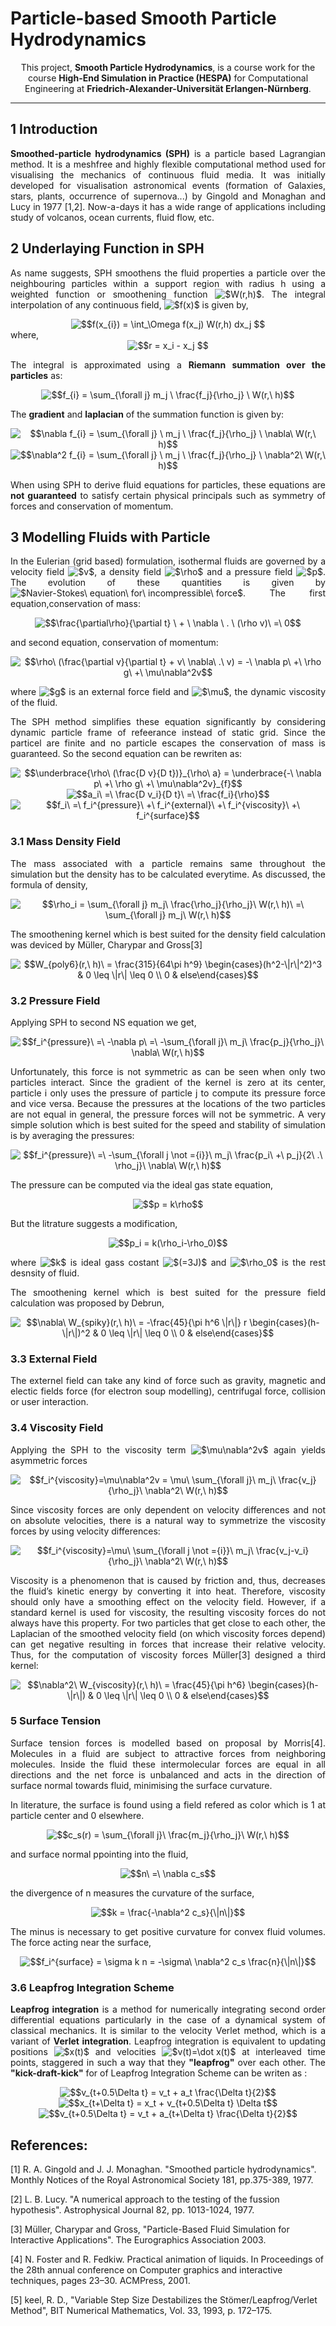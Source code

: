 <div>
<p align="center" >
<h1>Particle-based Smooth Particle Hydrodynamics</h1>
</p>

<p align="center" > 
This project, <b>Smooth Particle Hydrodynamics</b>, is a course work for the course <b>High-End Simulation in Practice (HESPA)</b> for Computational Engineering at <b>Friedrich-Alexander-Universität Erlangen-Nürnberg</b>.
</p>
<hr color=black>
</div>

<div>
<h2> 1 Introduction</h2>
<p align="justify">
<b>Smoothed-particle hydrodynamics (SPH)</b> is a particle based Lagrangian method. It is a meshfree and highly flexible computational method used for visualising the mechanics of continuous fluid media. It was initially developed for visualisation astronomical events (formation of Galaxies, stars, plants, occurrence of supernova...) by Gingold and Monaghan and Lucy in 1977 [1,2]. Now-a-days it has a wide range of applications including study of volcanos, ocean currents, fluid flow, etc.
</p>
</div>

<div>
<h2>2 Underlaying Function in SPH</h2>

<p align="justify">
As name suggests, SPH smoothens the fluid properties a particle over the neighbouring particles within a support region with radius h using a weighted function or smoothening function 
<img src="https://render.githubusercontent.com/render/math?math=$W(r,h)$" alt="$W(r,h)$">.
The integral interpolation of any continuous field, <img src="https://render.githubusercontent.com/render/math?math=$f(x)$" alt="$f(x)$"> is given by,
</p>
<div align="center">
<img src="https://render.githubusercontent.com/render/math?math=$\large f(x_{i}) = \int_\Omega f(x_j) W(r,h) dx_j$" alt="$$f(x_{i}) = \int_\Omega f(x_j) W(r,h) dx_j  $$"> 
</div>
where,
<div align="center">
<img src="https://render.githubusercontent.com/render/math?math=$\large r = x_i - x_j$" alt="$$r = x_i - x_j $$"> 
</div> 
<p align="justify">
The integral is approximated using a <b>Riemann summation over the particles</b> as: 
</p>
<div align="center"><img src="https://render.githubusercontent.com/render/math?math=$\large f_{i} = \sum_{\forall j} m_j \  \frac{f_j}{\rho_j} \  W(r,\ h)$" alt="$$f_{i} = \sum_{\forall j} m_j \  \frac{f_j}{\rho_j} \  W(r,\ h)$$"> </div> 
<p align="justify">
The <b>gradient</b> and <b>laplacian</b> of the summation function is given by:
</p> 
<div align="center"><img src="https://render.githubusercontent.com/render/math?math=$\large \nabla f_{i} = \sum_{\forall j} \ m_j \ \frac{f_j}{\rho_j} \ \nabla\ W(r,\ h)$" alt="$$\nabla f_{i} = \sum_{\forall j} \ m_j \ \frac{f_j}{\rho_j} \ \nabla\ W(r,\ h)$$"> </div>
 
<div align="center">
<img src="https://render.githubusercontent.com/render/math?math=$\large \nabla^2 f_{i} = \sum_{\forall j} \ m_j \ \frac{f_j}{\rho_j} \ \nabla^2\ W(r,\ h)$" alt="$$\nabla^2 f_{i} = \sum_{\forall j} \ m_j \ \frac{f_j}{\rho_j} \ \nabla^2\ W(r,\ h)$$"> </div>
 
<p align="justify">When using SPH to derive fluid equations for particles, these equations are <b>not guaranteed</b> to satisfy certain physical principals such as symmetry of forces and conservation of momentum.</p></div>

<div> <h2> 3 Modelling Fluids with Particle</h2>

<p align="justify"> In the Eulerian (grid based) formulation, isothermal fluids are governed by a velocity field <img src="https://render.githubusercontent.com/render/math?math=$v$" alt="$v$">, a density field <img src="https://render.githubusercontent.com/render/math?math=$\rho$" alt="$\rho$"> and a pressure field <img src="https://render.githubusercontent.com/render/math?math=$p$" alt="$p$">. The evolution of these quantities is given by <img src="https://render.githubusercontent.com/render/math?math=$Navier-Stokes\ equation\ for\ incompressible\ force$" alt="$Navier-Stokes\ equation\ for\ incompressible\ force$">. The first equation,conservation of mass:
</p>
<div align="center"><img src="https://render.githubusercontent.com/render/math?math=$\large \frac{\partial\rho}{\partial t} \ %2b \ \nabla \ . \ (\rho v)\ =\ 0$" alt="$$\frac{\partial\rho}{\partial t} \ + \ \nabla \ . \ (\rho v)\ =\ 0$$"> </div>

<p align="justify">and second equation, conservation of momentum: </p>
<div align="center"><img src="https://render.githubusercontent.com/render/math?math=$\large \rho\ (\frac{\partial\v}{\partial\t}\%2b\v\nabla.v)=-\nabla\p%2b\ \rho\g\%2b\mu\ \nabla^2v$" alt="$$\rho\ (\frac{\partial v}{\partial t} + v\ \nabla\ .\ v) = -\ \nabla p\ +\ \rho g\ +\ \mu\nabla^2v$$"> </div>

<p align="justify">
where <img src="https://render.githubusercontent.com/render/math?math=$g$" alt="$g$"> is an external force field and <img src="https://render.githubusercontent.com/render/math?math=$\mu$" alt="$\mu$">, the dynamic viscosity of the fluid.
</p> 

<p align="justify">The SPH method simplifies these equation significantly by considering dynamic particle frame of refeerance instead of static grid. Since the particel are finite and no particle escapes the conservation of mass is guaranteed. So the second equation can be rewriten as:</p>
<div align="center"><img src="https://render.githubusercontent.com/render/math?math=$\large \rho\ (\frac{D v}{D t}) = -\ \nabla p\ %2b\ \rho g\ %2b\ \mu\nabla^2v$" alt="$$\underbrace{\rho\ (\frac{D v}{D t})}_{\rho\ a} = \underbrace{-\ \nabla p\ +\ \rho g\ +\ \mu\nabla^2v}_{f}$$"> </div>
<div align="center"><img src="https://render.githubusercontent.com/render/math?math=$\large a_i\ =\ \frac{D v_i}{D t}\ =\ \frac{f_i}{\rho}$" alt="$$a_i\ =\ \frac{D v_i}{D t}\ =\ \frac{f_i}{\rho}$$"> </div>

<div align="center">
<img src="https://render.githubusercontent.com/render/math?math=$\large f_i\ =\ f_i^{pressure}\ %2b\ f_i^{external}\ %2b\ f_i^{viscosity}\ %2b\ f_i^{surface}$" alt="$$f_i\ =\ f_i^{pressure}\ +\ f_i^{external}\ +\ f_i^{viscosity}\ +\ f_i^{surface}$$"> </div>


<div> <h3> 3.1 Mass Density Field </h3>

<p align="justify">The mass associated with a particle remains same throughout the simulation but the density has to be calculated everytime. As discussed, the formula of density, </p>
<div align="center"><img src="https://render.githubusercontent.com/render/math?math=$\large \rho_i = \sum_{\forall j} m_j\ \frac{\rho_j}{\rho_j}\ W(r,\ h)\ =\ \sum_{\forall j} m_j\ W(r,\ h)$" alt="$$\rho_i = \sum_{\forall j} m_j\ \frac{\rho_j}{\rho_j}\ W(r,\ h)\ =\ \sum_{\forall j} m_j\ W(r,\ h)$$"> </div>

<p align="justify">The smoothening kernel which is best suited for the density field calculation was deviced by Müller, Charypar and Gross[3] </p>
<div align="center"><img src="https://render.githubusercontent.com/render/math?math=$\large W_{poly6}(r,\ h)\ = \frac{315}{64\pi h^9} \begin{cases}(h^2-\|r\|^2)^3 %26 0 \leq \|r\| \leq 0 \\ 0 %26 else \end{cases}$" alt="$$W_{poly6}(r,\ h)\ = \frac{315}{64\pi h^9} \begin{cases}(h^2-\|r\|^2)^3 & 0 \leq \|r\| \leq 0 \\ 0 & else\end{cases}$$"> </div>
</div>

<div><h3> 3.2 Pressure Field</h3>

<p align="justify">Applying SPH to second NS equation we get, </p>
<div align="center"><img src="https://render.githubusercontent.com/render/math?math=$\large f_i^{pressure}\ =\ -\nabla p\ =\ -\sum_{\forall j}\ m_j\ \frac{p_j}{\rho_j}\ \nabla\ W(r,\ h)$" alt="$$f_i^{pressure}\ =\ -\nabla p\ =\ -\sum_{\forall j}\ m_j\ \frac{p_j}{\rho_j}\ \nabla\ W(r,\ h)$$"> </div>

<p align="justify">Unfortunately, this force is not symmetric as can be seen when only two particles interact. Since the gradient of the kernel is zero at its center, particle i only uses the pressure of particle j to compute its pressure force and vice versa. Because the pressures at the locations of the two particles are not equal in general, the pressure forces will not be symmetric. A very simple solution which is best suited for the speed and stability of simulation is by averaging the pressures:</p>
<div align="center"><img src="https://render.githubusercontent.com/render/math?math=$\large f_i^{pressure}\ =\ -\sum_{\forall j \not= {i}}\ m_j\ \frac{p_i\ +\ p_j}{2\ .\ \rho_j}\ \nabla\ W(r,\ h)$" alt="$$f_i^{pressure}\ =\ -\sum_{\forall j \not ={i}}\ m_j\ \frac{p_i\ +\ p_j}{2\ .\ \rho_j}\ \nabla\ W(r,\ h)$$"> </div>

<p align="justify">The pressure can be computed via the ideal gas state equation,</p>
<div align="center"><img src="https://render.githubusercontent.com/render/math?math=$\large p = k\rho$" alt="$$p = k\rho$$"> </div>

<p align="justify">But the litrature suggests a modification,</p> 
<div align="center"><img src="https://render.githubusercontent.com/render/math?math=$\large p_i = k(\rho_i-\rho_0)$" alt="$$p_i = k(\rho_i-\rho_0)$$"> </div>

<p align="justify">where <img src="https://render.githubusercontent.com/render/math?math=$k$" alt="$k$"> is ideal gass costant <img src="https://render.githubusercontent.com/render/math?math=$(=3J)$" alt="$(=3J)$"> and <img src="https://render.githubusercontent.com/render/math?math=$\rho_0$" alt="$\rho_0$"> is the rest desnsity of fluid.</p>

<p align="justify">The smoothening kernel which is best suited for the pressure field calculation was proposed by Debrun,</p>
<div align="center"><img src="https://render.githubusercontent.com/render/math?math=$\large \nabla\ W_{spiky}(r,\ h)\ = -\frac{45}{\pi h^6 \|r\|} r \begin{cases}(h-\|r\|)^2 %26 0 \leq \|r\| \leq 0 \\ 0 %26 else\end{cases}$" alt="$$\nabla\ W_{spiky}(r,\ h)\ = -\frac{45}{\pi h^6 \|r\|} r \begin{cases}(h-\|r\|)^2 & 0 \leq \|r\| \leq 0 \\ 0 & else\end{cases}$$"> </div>
</div>

<div><h3> 3.3 External Field</h3> 
<p align="justify">The externel field can take any kind of force such as gravity, magnetic and electic fields force (for electron soup modelling), centrifugal force, collision or user interaction.</p>
</div>

<div><h3>3.4 Viscosity Field</h3>

<p align="justify">Applying the SPH to the viscosity term <img src="https://render.githubusercontent.com/render/math?math=$\mu\nabla^2v$" alt="$\mu\nabla^2v$"> again yields asymmetric forces</p>
<div align="center"><img src="https://render.githubusercontent.com/render/math?math=$\large f_i^{viscosity}=\mu\nabla^2v = \mu\ \sum_{\forall j}\ m_j\ \frac{v_j}{\rho_j}\ \nabla^2\ W(r,\ h)$" alt="$$f_i^{viscosity}=\mu\nabla^2v = \mu\ \sum_{\forall j}\ m_j\ \frac{v_j}{\rho_j}\ \nabla^2\ W(r,\ h)$$"> </div>

<p align="justify">Since viscosity forces are only dependent on velocity differences and not on absolute velocities, there is a natural way to symmetrize the viscosity forces by using velocity differences: </p>
<div align="center"><img src="https://render.githubusercontent.com/render/math?math=$\large f_i^{viscosity}=\mu\ \sum_{\forall j \not ={i}}\ m_j\ \frac{v_j-v_i}{\rho_j}\ \nabla^2\ W(r,\ h)$" alt="$$f_i^{viscosity}=\mu\ \sum_{\forall j \not ={i}}\ m_j\ \frac{v_j-v_i}{\rho_j}\ \nabla^2\ W(r,\ h)$$"> </div>

<p align="justify">Viscosity is a phenomenon that is caused by friction and, thus, decreases the fluid’s kinetic energy by converting it into heat. Therefore, viscosity should only have a smoothing effect on the velocity field. However, if a standard kernel is used for viscosity, the resulting viscosity forces do not always have this property. For two particles that get close to each other, the Laplacian of the smoothed velocity field (on which viscosity forces depend) can get negative resulting in forces that increase their relative velocity. Thus, for the computation of viscosity forces Müller[3] designed a third kernel: </p>
<div align="center"><img src="https://render.githubusercontent.com/render/math?math=$\large \nabla^2\ W_{viscosity}(r,\ h)\ = \frac{45}{\pi h^6} \begin{cases}(h-\|r\|) %26 0 \leq \|r\| \leq 0 \\ 0 %26 else\end{cases}$" alt="$$\nabla^2\ W_{viscosity}(r,\ h)\ = \frac{45}{\pi h^6} \begin{cases}(h-\|r\|) & 0 \leq \|r\| \leq 0 \\ 0 & else\end{cases}$$"> </div>
</div>


<div><h3>5 Surface Tension</h3>

<p align="justify">Surface tension forces is modelled based on proposal by Morris[4]. Molecules in a fluid are subject to attractive forces from neighboring molecules. Inside the fluid these intermolecular forces are equal in all directions and the net force is unbalanced and acts in the direction of surface normal towards fluid, minimising the surface curvature.</p>
<p align="justify">In literature, the surface is found using a field refered as color which is 1 at particle center and 0 elsewhere.</p>
<div align="center"><img src="https://render.githubusercontent.com/render/math?math=$\large c_s(r) = \sum_{\forall j}\ \frac{m_j}{\rho_j}\ W(r,\ h)$" alt="$$c_s(r) = \sum_{\forall j}\ \frac{m_j}{\rho_j}\ W(r,\ h)$$"> </div>
<p align="justify">and surface normal ppointing into the fluid,</p>
<div align="center"><img src="https://render.githubusercontent.com/render/math?math=$\large n\ =\ \nabla c_s$" alt="$$n\ =\ \nabla c_s$$"> </div>
<p align="justify">the divergence of n measures the curvature of the surface,</p>
<div align="center"><img src="https://render.githubusercontent.com/render/math?math=$\large k = \frac{-\nabla^2 c_s}{\|n\|}$" alt="$$k = \frac{-\nabla^2 c_s}{\|n\|}$$"> </div>

<p align="justify">The minus is necessary to get positive curvature for convex fluid volumes. The force acting near the surface,</p>
<div align="center"><img src="https://render.githubusercontent.com/render/math?math=$\large f_i^{surface} = \sigma k n = -\sigma\ \nabla^2 c_s \frac{n}{\|n\|}$" alt="$$f_i^{surface} = \sigma k n = -\sigma\ \nabla^2 c_s \frac{n}{\|n\|}$$"> </div>
</div>


<div><h3> 3.6 Leapfrog Integration Scheme</h3>

<p align="justify"><b>Leapfrog integration</b> is a method for numerically integrating second order differential equations particularly in the case of a dynamical system of classical mechanics. It is similar to the velocity Verlet method, which is a variant of <b>Verlet integration</b>. Leapfrog integration is equivalent to updating positions <img src="https://render.githubusercontent.com/render/math?math=$x(t)" alt="$x(t)$"> and velocities <img src="https://render.githubusercontent.com/render/math?math=$v(t)=\dot x(t)$" alt="$v(t)=\dot x(t)$"> at interleaved time points, staggered in such a way that they <b>"leapfrog"</b> over each other.
The <b>"kick-draft-kick"</b> for of Leapfrog Integration Scheme can be writen as :</p>
<div align="center"><img src="https://render.githubusercontent.com/render/math?math=$\large v_{t+0.5\Delta t} = v_t + a_t \frac{\Delta t}{2}$" alt="$$v_{t+0.5\Delta t} = v_t + a_t \frac{\Delta t}{2}$$"> </div>
<div align="center"><img src="https://render.githubusercontent.com/render/math?math=$\large x_{t+\Delta t} = x_t + v_{t+0.5\Delta t} \Delta t$" alt="$$x_{t+\Delta t} = x_t + v_{t+0.5\Delta t} \Delta t$$"> </div>
<div align="center"><img src="https://render.githubusercontent.com/render/math?math=$\large v_{t+0.5\Delta t} = v_t + a_{t+\Delta t} \frac{\Delta t}{2}$" alt="$$v_{t+0.5\Delta t} = v_t + a_{t+\Delta t} \frac{\Delta t}{2}$$"> </div>
</div>
</div>

## References:
[1] R. A. Gingold and J. J. Monaghan. "Smoothed particle hydrodynamics". Monthly Notices of the Royal Astronomical Society 181, pp.375-389, 1977.

[2] L. B. Lucy. "A numerical approach to the testing of the fussion hypothesis". Astrophysical Journal 82, pp. 1013-1024, 1977.

[3] Müller, Charypar and Gross, "Particle-Based Fluid Simulation for Interactive Applications". The Eurographics Association 2003.

[4] N. Foster and R. Fedkiw. Practical animation of liquids. In Proceedings of the 28th annual conference on Computer graphics and interactive techniques, pages 23–30. ACMPress, 2001.

[5] keel, R. D., "Variable Step Size Destabilizes the Stömer/Leapfrog/Verlet Method", BIT Numerical Mathematics, Vol. 33, 1993, p. 172–175.